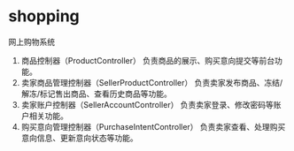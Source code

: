 # shopping
网上购物系统
1. 商品控制器（ProductController）
   负责商品的展示、购买意向提交等前台功能。
2. 卖家商品管理控制器（SellerProductController）
   负责卖家发布商品、冻结/解冻/标记售出商品、查看历史商品等功能。
3. 卖家账户控制器（SellerAccountController）
   负责卖家登录、修改密码等账户相关功能。
4. 购买意向管理控制器（PurchaseIntentController）
   负责卖家查看、处理购买意向信息、更新意向状态等功能。